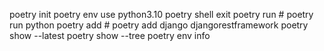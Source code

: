 poetry init
poetry env use python3.10
poetry shell
exit
poetry run <command> # poetry run python
poetry add <package> # poetry add django djangorestframework
poetry show --latest
poetry show --tree
poetry env info